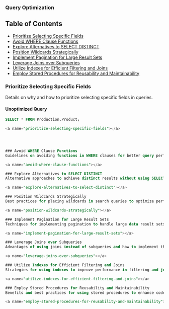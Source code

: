 ### Query Optimization

## Table of Contents
- [Prioritize Selecting Specific Fields](#prioritize-selecting-specific-fields)
- [Avoid WHERE Clause Functions](#avoid-where-clause-functions)
- [Explore Alternatives to SELECT DISTINCT](#explore-alternatives-to-select-distinct)
- [Position Wildcards Strategically](#position-wildcards-strategically)
- [Implement Pagination for Large Result Sets](#implement-pagination-for-large-result-sets)
- [Leverage Joins over Subqueries](#leverage-joins-over-subqueries)
- [Utilize Indexes for Efficient Filtering and Joins](#utilize-indexes-for-efficient-filtering-and-joins)
- [Employ Stored Procedures for Reusability and Maintainability](#employ-stored-procedures-for-reusability-and-maintainability)


### Prioritize Selecting Specific Fields
Details on why and how to prioritize selecting specific fields in queries.
#### Unoptimized Query
```sql
SELECT * FROM Production.Product;

<a name="prioritize-selecting-specific-fields"></a>




### Avoid WHERE Clause Functions
Guidelines on avoiding functions in WHERE clauses for better query performance.

<a name="avoid-where-clause-functions"></a>

### Explore Alternatives to SELECT DISTINCT
Alternative approaches to achieve distinct results without using SELECT DISTINCT.

<a name="explore-alternatives-to-select-distinct"></a>

### Position Wildcards Strategically
Best practices for placing wildcards in search queries to optimize performance.

<a name="position-wildcards-strategically"></a>

### Implement Pagination for Large Result Sets
Techniques for implementing pagination to handle large data result sets efficiently.

<a name="implement-pagination-for-large-result-sets"></a>

### Leverage Joins over Subqueries
Advantages of using joins instead of subqueries and how to implement them effectively.

<a name="leverage-joins-over-subqueries"></a>

### Utilize Indexes for Efficient Filtering and Joins
Strategies for using indexes to improve performance in filtering and join operations.

<a name="utilize-indexes-for-efficient-filtering-and-joins"></a>

### Employ Stored Procedures for Reusability and Maintainability
Benefits and best practices for using stored procedures to enhance code reusability and maintainability.

<a name="employ-stored-procedures-for-reusability-and-maintainability"></a>
   
